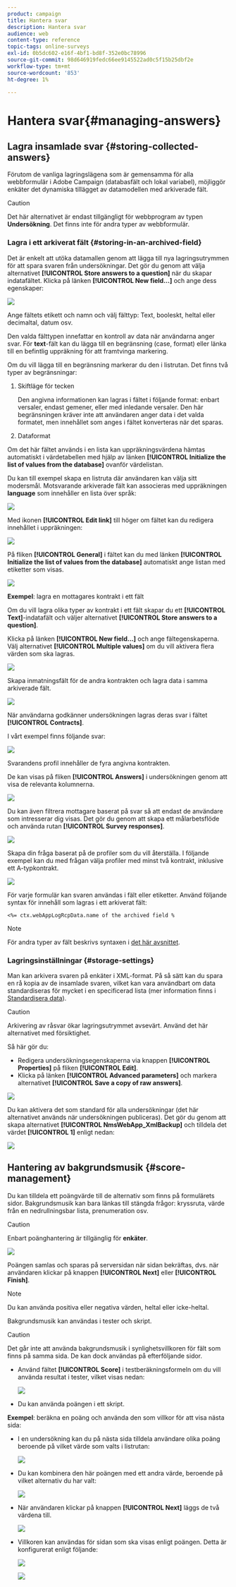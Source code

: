 ```yaml
---
product: campaign
title: Hantera svar
description: Hantera svar
audience: web
content-type: reference
topic-tags: online-surveys
exl-id: 0b5dc602-e16f-4bf1-bd8f-352e0bc78996
source-git-commit: 98d646919fedc66ee9145522ad0c5f15b25dbf2e
workflow-type: tm+mt
source-wordcount: '853'
ht-degree: 1%

---
```


# Hantera svar{#managing-answers}

## Lagra insamlade svar {#storing-collected-answers}

Förutom de vanliga lagringslägena som är gemensamma för alla webbformulär i Adobe Campaign (databasfält och lokal variabel), möjliggör enkäter det dynamiska tillägget av datamodellen med arkiverade fält.

>[!CAUTION]
>
>Det här alternativet är endast tillgängligt för webbprogram av typen **Undersökning**. Det finns inte för andra typer av webbformulär.

### Lagra i ett arkiverat fält {#storing-in-an-archived-field}

Det är enkelt att utöka datamallen genom att lägga till nya lagringsutrymmen för att spara svaren från undersökningar. Det gör du genom att välja alternativet **[!UICONTROL Store answers to a question]** när du skapar indatafältet. Klicka på länken **[!UICONTROL New field...]** och ange dess egenskaper:

![](assets/s_ncs_admin_survey_new_space.png)

Ange fältets etikett och namn och välj fälttyp: Text, booleskt, heltal eller decimaltal, datum osv.

Den valda fälttypen innefattar en kontroll av data när användarna anger svar. För **text**-fält kan du lägga till en begränsning (case, format) eller länka till en befintlig uppräkning för att framtvinga markering.

Om du vill lägga till en begränsning markerar du den i listrutan. Det finns två typer av begränsningar:

1. Skiftläge för tecken

   Den angivna informationen kan lagras i fältet i följande format: enbart versaler, endast gemener, eller med inledande versaler. Den här begränsningen kräver inte att användaren anger data i det valda formatet, men innehållet som anges i fältet konverteras när det sparas.

1. Dataformat

Om det här fältet används i en lista kan uppräkningsvärdena hämtas automatiskt i värdetabellen med hjälp av länken **[!UICONTROL Initialize the list of values from the database]** ovanför värdelistan.

Du kan till exempel skapa en listruta där användaren kan välja sitt modersmål. Motsvarande arkiverade fält kan associeras med uppräkningen **language** som innehåller en lista över språk:

![](assets/s_ncs_admin_survey_database_values_2b.png)

Med ikonen **[!UICONTROL Edit link]** till höger om fältet kan du redigera innehållet i uppräkningen:

![](assets/s_ncs_admin_survey_database_values_2c.png)

På fliken **[!UICONTROL General]** i fältet kan du med länken **[!UICONTROL Initialize the list of values from the database]** automatiskt ange listan med etiketter som visas.

![](assets/s_ncs_admin_survey_database_values_2.png)

**Exempel**: lagra en mottagares kontrakt i ett fält

Om du vill lagra olika typer av kontrakt i ett fält skapar du ett **[!UICONTROL Text]**-indatafält och väljer alternativet **[!UICONTROL Store answers to a question]**.

Klicka på länken **[!UICONTROL New field...]** och ange fältegenskaperna. Välj alternativet **[!UICONTROL Multiple values]** om du vill aktivera flera värden som ska lagras.

![](assets/s_ncs_admin_survey_storage_multi_ex1.png)

Skapa inmatningsfält för de andra kontrakten och lagra data i samma arkiverade fält.

![](assets/s_ncs_admin_survey_storage_multi_ex2.png)

När användarna godkänner undersökningen lagras deras svar i fältet **[!UICONTROL Contracts]**.

I vårt exempel finns följande svar:

![](assets/s_ncs_admin_survey_storage_multi_ex3.png)

Svarandens profil innehåller de fyra angivna kontrakten.

De kan visas på fliken **[!UICONTROL Answers]** i undersökningen genom att visa de relevanta kolumnerna.

![](assets/s_ncs_admin_survey_storage_multi_ex4.png)

Du kan även filtrera mottagare baserat på svar så att endast de användare som intresserar dig visas. Det gör du genom att skapa ett målarbetsflöde och använda rutan **[!UICONTROL Survey responses]**.

![](assets/s_ncs_admin_survey_read_responses_wf.png)

Skapa din fråga baserat på de profiler som du vill återställa. I följande exempel kan du med frågan välja profiler med minst två kontrakt, inklusive ett A-typkontrakt.

![](assets/s_ncs_admin_survey_read_responses_edit.png)

För varje formulär kan svaren användas i fält eller etiketter. Använd följande syntax för innehåll som lagras i ett arkiverat fält:

```
<%= ctx.webAppLogRcpData.name of the archived field %
```

>[!NOTE]
>
>För andra typer av fält beskrivs syntaxen i [det här avsnittet](../../platform/using/about-queries-in-campaign.md).

### Lagringsinställningar {#storage-settings}

Man kan arkivera svaren på enkäter i XML-format. På så sätt kan du spara en rå kopia av de insamlade svaren, vilket kan vara användbart om data standardiseras för mycket i en specificerad lista (mer information finns i [Standardisera data](../../web/using/publish--track-and-use-collected-data.md#standardizing-data)).

>[!CAUTION]
>
>Arkivering av råsvar ökar lagringsutrymmet avsevärt. Använd det här alternativet med försiktighet.

Så här gör du:

* Redigera undersökningsegenskaperna via knappen **[!UICONTROL Properties]** på fliken **[!UICONTROL Edit]**.
* Klicka på länken **[!UICONTROL Advanced parameters]** och markera alternativet **[!UICONTROL Save a copy of raw answers]**.

![](assets/s_ncs_admin_survey_xml_archive_option.png)

Du kan aktivera det som standard för alla undersökningar (det här alternativet används när undersökningen publiceras). Det gör du genom att skapa alternativet **[!UICONTROL NmsWebApp_XmlBackup]** och tilldela det värdet **[!UICONTROL 1]** enligt nedan:

![](assets/s_ncs_admin_survey_xml_global_option.png)

## Hantering av bakgrundsmusik {#score-management}

Du kan tilldela ett poängvärde till de alternativ som finns på formulärets sidor. Bakgrundsmusik kan bara länkas till stängda frågor: kryssruta, värde från en nedrullningsbar lista, prenumeration osv.

>[!CAUTION]
>
>Enbart poänghantering är tillgänglig för **enkäter**.

![](assets/s_ncs_admin_survey_score_create.png)

Poängen samlas och sparas på serversidan när sidan bekräftas, dvs. när användaren klickar på knappen **[!UICONTROL Next]** eller **[!UICONTROL Finish]**.

>[!NOTE]
>
>Du kan använda positiva eller negativa värden, heltal eller icke-heltal.

Bakgrundsmusik kan användas i tester och skript.

>[!CAUTION]
>
>Det går inte att använda bakgrundsmusik i synlighetsvillkoren för fält som finns på samma sida. De kan dock användas på efterföljande sidor.

* Använd fältet **[!UICONTROL Score]** i testberäkningsformeln om du vill använda resultat i tester, vilket visas nedan:

   ![](assets/s_ncs_admin_survey_score_in_a_test.png)

* Du kan använda poängen i ett skript.

**Exempel**: beräkna en poäng och använda den som villkor för att visa nästa sida:

* I en undersökning kan du på nästa sida tilldela användare olika poäng beroende på vilket värde som valts i listrutan:

   ![](assets/s_ncs_admin_survey_score_exa.png)

* Du kan kombinera den här poängen med ett andra värde, beroende på vilket alternativ du har valt:

   ![](assets/s_ncs_admin_survey_score_exb.png)

* När användaren klickar på knappen **[!UICONTROL Next]** läggs de två värdena till.

   ![](assets/s_ncs_admin_survey_score_exe.png)

* Villkoren kan användas för sidan som ska visas enligt poängen. Detta är konfigurerat enligt följande:

   ![](assets/s_ncs_admin_survey_score_exd.png)

   ![](assets/s_ncs_admin_survey_score_exg.png)
